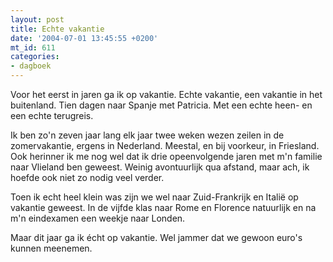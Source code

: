 ```yaml
---
layout: post
title: Echte vakantie
date: '2004-07-01 13:45:55 +0200'
mt_id: 611
categories:
- dagboek
---
```

Voor het eerst in jaren ga ik op vakantie. Echte vakantie, een vakantie in het buitenland. Tien dagen naar Spanje met Patricia. Met een echte heen- en een echte terugreis.

Ik ben zo'n zeven jaar lang elk jaar twee weken wezen zeilen in de zomervakantie, ergens in Nederland. Meestal, en bij voorkeur, in Friesland. Ook herinner ik me nog wel dat ik drie opeenvolgende jaren met m'n familie naar Vlieland ben geweest. Weinig avontuurlijk qua afstand, maar ach, ik hoefde ook niet zo nodig veel verder.

Toen ik echt heel klein was zijn we wel naar Zuid-Frankrijk en Itali&euml; op vakantie geweest. In de vijfde klas naar Rome en Florence natuurlijk en na m'n eindexamen een weekje naar Londen.

Maar dit jaar ga ik &eacute;cht op vakantie. Wel jammer dat we gewoon euro's kunnen meenemen.
